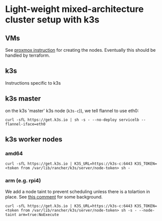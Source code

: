 # Light-weight mixed-architecture cluster setup with k3s

## VMs

See [proxmox instruction](proxmox.md) for creating the nodes.  Eventually this should be handled by terraform.

## k3s
Instructions specific to k3s

## k3s master
on the k3s 'master' k3s node (`k3s-c`)), we tell flannel to use eth0:

```shell
curl -sfL https://get.k3s.io | sh -s - --no-deploy servicelb --flannel-iface=eth0
```

## k3s worker nodes

### amd64

```shell
curl -sfL https://get.k3s.io | K3S_URL=https://k3s-c:6443 K3S_TOKEN=<token from /var/lib/rancher/k3s/server/node-token> sh -
```

### arm (e.g. rpi4)

We add a node taint to prevent scheduling unless there is a tolartion in place. See [this comment](https://github.com/billimek/homelab-infrastructure/issues/2#issuecomment-522558754) for some background.

```shell
curl -sfL https://get.k3s.io | K3S_URL=https://k3s-c:6443 K3S_TOKEN=<token from /var/lib/rancher/k3s/server/node-token> sh -s - --node-taint arm=true:NoExecute
```
